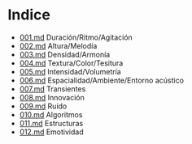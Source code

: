 # Indice

* [001.md](001.md) Duración/Ritmo/Agitación
* [002.md](002.md) Altura/Melodía
* [003.md](003.md) Densidad/Armonía
* [004.md](004.md) Textura/Color/Tesitura
* [005.md](005.md) Intensidad/Volumetría
* [006.md](006.md) Espacialidad/Ambiente/Entorno acústico
* [007.md](007.md) Transientes
* [008.md](008.md) Innovación
* [009.md](009.md) Ruido
* [010.md](010.md) Algoritmos
* [011.md](011.md) Estructuras
* [012.md](012.md) Emotividad

